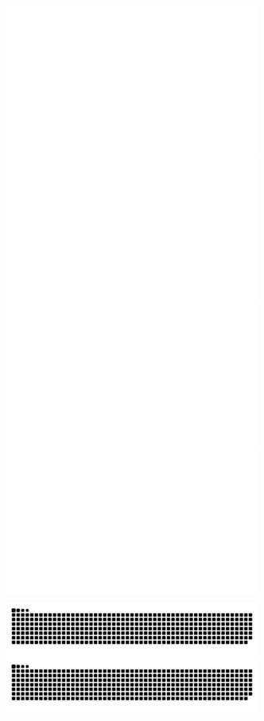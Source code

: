 <!---
[![Bruno Henrique's GitHub stats](https://github-readme-stats.vercel.app/api?username=brunohenriquy&show_icons=true&theme=chartreuse-dark&count_private=true)](https://github.com/anuraghazra/github-readme-stats)
--->

![](https://raw.githubusercontent.com/brunohenriquy/github-stats/master/generated/overview.svg#gh-dark-mode-only)
![](https://raw.githubusercontent.com/brunohenriquy/github-stats/master/generated/overview.svg#gh-light-mode-only)
![](https://raw.githubusercontent.com/brunohenriquy/github-stats/master/generated/languages.svg#gh-dark-mode-only)
![](https://raw.githubusercontent.com/brunohenriquy/github-stats/master/generated/languages.svg#gh-light-mode-only)

![](https://github.com/brunohenriquy/brunohenriquy/blob/output/github-contribution-grid-snake-dark.svg#gh-dark-mode-only)
![](https://github.com/brunohenriquy/brunohenriquy/blob/output/github-contribution-grid-snake.svg#gh-light-mode-only)
